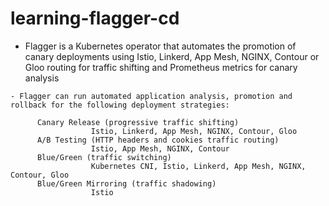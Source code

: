 # learning-flagger-cd

 - Flagger is a Kubernetes operator that automates the promotion of canary deployments 
   using Istio, Linkerd, App Mesh, NGINX, Contour or Gloo routing for traffic shifting and 
   Prometheus metrics for canary analysis

```
- Flagger can run automated application analysis, promotion and rollback for the following deployment strategies:

      Canary Release (progressive traffic shifting)
                  Istio, Linkerd, App Mesh, NGINX, Contour, Gloo
      A/B Testing (HTTP headers and cookies traffic routing)
                  Istio, App Mesh, NGINX, Contour
      Blue/Green (traffic switching)
                  Kubernetes CNI, Istio, Linkerd, App Mesh, NGINX, Contour, Gloo
      Blue/Green Mirroring (traffic shadowing)
                  Istio
```
